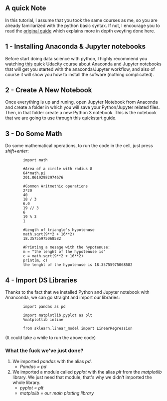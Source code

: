 ## A quick Note
In this tutorial, I assume that you took the same courses as me, so you are already familiarized with the python basic syntax. If not, I encourage you to read the [original guide](https://elitedatascience.com/python-quickstart) which explains more in depth eveyting done here. 

## 1 - Installing Anaconda & Jupyter notebooks
Before start doing data science with python, I highly recommend you watching [this](https://classroom.udacity.com/courses/ud1111) quick Udacity course about Anaconda and Jupyter notebooks that will get you started with the anaconda/Jupyter workflow, and also of course it will show you how to install the sofware (nothing complicated). 

## 2 - Create A New Notebook
Once everything is up and runing, open Jupyter Notebook from Anaconda and create a folder in which you will save your Python/Jupyter related files. Then, in that folder create a new Python 3 notebook. This is the notebook that we are going to use through this quickstart guide.

## 3 - Do Some Math
Do some mathematical operations, to run the code in the cell, just press *shift+enter*:
            
            import math
            
            #Area of a circle with radius 8 
            64*math.pi
            201.06192982974676
            
            #Common Aritmethic operations
            2*20
            40
            18 / 3
            6.0
            19 // 3
            6
            19 % 3
            1
           
            #Length of triangle's hypotenuse 
            math.sqrt(9**2 + 16**2)
            18.35755975068582
            
            #Printing a mesage with the hypotenuse:
            m = "the lenght of the hypotenuse is"
            c = math.sqrt(9**2 + 16**2)
            print(m, c)
            the lenght of the hypotenuse is 18.35755975068582
    
## 4 - Import DS Libraries
Thanks to the fact that we installed Python and Jupyter notebook with Ananconda, we can go straight and import our libraries:

            import pandas as pd
 
            import matplotlib.pyplot as plt
            %matplotlib inline
 
            from sklearn.linear_model import LinearRegression
(It could take a while to run the above code)

### What the fuck we've just done?
 1. We imported *pandas* with the alias *pd*.
    * *Pandas = pd*
 2. We imported a module called *pyplot* with the alias *plt* from the *matplotlib* library. We just need that module, that's why we didn't imported the whole library.
    * *pyplot = plt*
    * *matplolib = our main plotting library*
    
